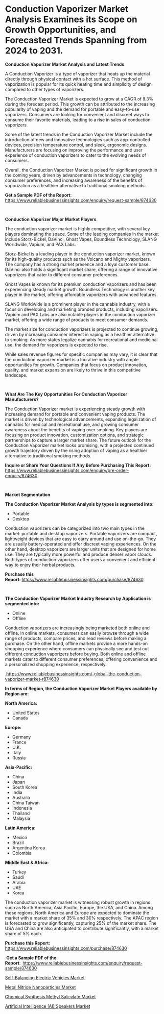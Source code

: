 <p><h1>Conduction Vaporizer Market Analysis Examines its Scope on Growth Opportunities, and Forecasted Trends Spanning from 2024 to 2031.</h1></p><p><strong>Conduction Vaporizer Market Analysis and Latest Trends</strong></p>
<p><p>A Conduction Vaporizer is a type of vaporizer that heats up the material directly through physical contact with a hot surface. This method of vaporization is popular for its quick heating time and simplicity of design compared to other types of vaporizers.</p><p>The Conduction Vaporizer Market is expected to grow at a CAGR of 8.3% during the forecast period. This growth can be attributed to the increasing popularity of vaping and the demand for portable and easy-to-use vaporizers. Consumers are looking for convenient and discreet ways to consume their favorite materials, leading to a rise in sales of conduction vaporizers.</p><p>Some of the latest trends in the Conduction Vaporizer Market include the introduction of new and innovative technologies such as app-controlled devices, precision temperature control, and sleek, ergonomic designs. Manufacturers are focusing on improving the performance and user experience of conduction vaporizers to cater to the evolving needs of consumers.</p><p>Overall, the Conduction Vaporizer Market is poised for significant growth in the coming years, driven by advancements in technology, changing consumer preferences, and increasing awareness of the benefits of vaporization as a healthier alternative to traditional smoking methods.</p></p>
<p><strong>Get a Sample PDF of the Report:&nbsp;</strong> <a href="https://www.reliablebusinessinsights.com/enquiry/request-sample/874630">https://www.reliablebusinessinsights.com/enquiry/request-sample/874630</a></p>
<p>&nbsp;</p>
<p><strong>Conduction Vaporizer Major Market Players</strong></p>
<p><p>The conduction vaporizer market is highly competitive, with several key players dominating the space. Some of the leading companies in the market include Storz-Bickel, DaVinci, Ghost Vapes, Boundless Technology, SLANG Worldwide, Vapium, and PAX Labs.</p><p>Storz-Bickel is a leading player in the conduction vaporizer market, known for its high-quality products such as the Volcano and Mighty vaporizers. The company has a strong market presence and a loyal customer base. DaVinci also holds a significant market share, offering a range of innovative vaporizers that cater to different consumer preferences.</p><p>Ghost Vapes is known for its premium conduction vaporizers and has been experiencing steady market growth. Boundless Technology is another key player in the market, offering affordable vaporizers with advanced features.</p><p>SLANG Worldwide is a prominent player in the cannabis industry, with a focus on developing and marketing branded products, including vaporizers. Vapium and PAX Labs are also notable players in the conduction vaporizer market, offering a wide range of products to meet consumer demands.</p><p>The market size for conduction vaporizers is projected to continue growing, driven by increasing consumer interest in vaping as a healthier alternative to smoking. As more states legalize cannabis for recreational and medicinal use, the demand for vaporizers is expected to rise.</p><p>While sales revenue figures for specific companies may vary, it is clear that the conduction vaporizer market is a lucrative industry with ample opportunities for growth. Companies that focus on product innovation, quality, and market expansion are likely to thrive in this competitive landscape.</p></p>
<p>&nbsp;</p>
<p><strong>What Are The Key Opportunities For Conduction Vaporizer Manufacturers?</strong></p>
<p><p>The Conduction Vaporizer market is experiencing steady growth with increasing demand for portable and convenient vaping products. The market is driven by technological advancements, expanding legalization of cannabis for medical and recreational use, and growing consumer awareness about the benefits of vaping over smoking. Key players are focusing on product innovation, customization options, and strategic partnerships to capture a larger market share. The future outlook for the Conduction Vaporizer market looks promising, with a projected continued growth trajectory driven by the rising adoption of vaping as a healthier alternative to traditional smoking methods.</p></p>
<p><strong>Inquire or Share Your Questions If Any Before Purchasing This Report:</strong> <a href="https://www.reliablebusinessinsights.com/enquiry/pre-order-enquiry/874630">https://www.reliablebusinessinsights.com/enquiry/pre-order-enquiry/874630</a></p>
<p>&nbsp;</p>
<p><strong>Market Segmentation</strong></p>
<p><strong>The Conduction Vaporizer Market Analysis by types is segmented into:</strong></p>
<p><ul><li>Portable</li><li>Desktop</li></ul></p>
<p><p>Conduction vaporizers can be categorized into two main types in the market: portable and desktop vaporizers. Portable vaporizers are compact, lightweight devices that are easy to carry around and use on-the-go. They are usually battery-operated and offer discreet vaping experiences. On the other hand, desktop vaporizers are larger units that are designed for home use. They are typically more powerful and produce denser vapor clouds. Both types of conduction vaporizers offer users a convenient and efficient way to enjoy their herbal products.</p></p>
<p><strong>Purchase this Report:&nbsp;</strong><a href="https://www.reliablebusinessinsights.com/purchase/874630">https://www.reliablebusinessinsights.com/purchase/874630</a></p>
<p>&nbsp;</p>
<p><strong>The Conduction Vaporizer Market Industry Research by Application is segmented into:</strong></p>
<p><ul><li>Online</li><li>Offline</li></ul></p>
<p><p>Conduction vaporizers are increasingly being marketed both online and offline. In online markets, consumers can easily browse through a wide range of products, compare prices, and read reviews before making a purchase. On the other hand, offline markets provide a more hands-on shopping experience where consumers can physically see and test out different conduction vaporizers before buying. Both online and offline markets cater to different consumer preferences, offering convenience and a personalized shopping experience, respectively.</p></p>
<p><a href="https://www.reliablebusinessinsights.com/-global-the-conduction-vaporizer-market-r874630">&nbsp;https://www.reliablebusinessinsights.com/-global-the-conduction-vaporizer-market-r874630</a></p>
<p><strong>In terms of Region, the Conduction Vaporizer Market Players available by Region are:</strong></p>
<p>
    <p> <strong> North America: </strong>
        <ul>
            <li>United States</li>
            <li>Canada</li>
        </ul>
        </p> 
    <p> <strong> Europe: </strong>
        <ul>
            <li>Germany</li>
            <li>France</li>
            <li>U.K.</li>
            <li>Italy</li>
            <li>Russia</li>
        </ul>
        </p> 
    <p> <strong> Asia-Pacific: </strong>
        <ul>
            <li>China</li>
            <li>Japan</li>
            <li>South Korea</li>
            <li>India</li>
            <li>Australia</li>
            <li>China Taiwan</li>
            <li>Indonesia</li>
            <li>Thailand</li>
            <li>Malaysia</li>
        </ul>
        </p> 
    <p> <strong> Latin America: </strong>
        <ul>
            <li>Mexico</li>
            <li>Brazil</li>
            <li>Argentina Korea</li>
            <li>Colombia</li>
        </ul>
        </p> 
    <p> <strong> Middle East & Africa: </strong>
        <ul>
            <li>Turkey</li>
            <li>Saudi</li>
            <li>Arabia</li>
            <li>UAE</li>
            <li>Korea</li>
        </ul>
    </p>
    </p>
<p><p>The conduction vaporizer market is witnessing robust growth in regions such as North America, Asia Pacific, Europe, the USA, and China. Among these regions, North America and Europe are expected to dominate the market with a market share of 35% and 30% respectively. The APAC region is forecasted to grow significantly, capturing 25% of the market share. The USA and China are also anticipated to contribute significantly, with a market share of 5% each.</p></p>
<p><strong>Purchase this Report: </strong><a href="https://www.reliablebusinessinsights.com/purchase/874630">https://www.reliablebusinessinsights.com/purchase/874630</a></p>
<p>&nbsp;<strong>Get a Sample PDF of the Report:&nbsp;&nbsp;</strong><a href="https://www.reliablebusinessinsights.com/enquiry/request-sample/874630">https://www.reliablebusinessinsights.com/enquiry/request-sample/874630</a></p>
<p><strong></strong></p>
<p><p><a href="https://github.com/mdhefjumiah/Market-Research-Report-List-1/blob/main/self-balancing-electric-vehicles-market.md">Self-Balancing Electric Vehicles Market</a></p><p><a href="https://medium.com/@alexander.bell98078/insights-into-the-metal-nitride-nanoparticles-market-size-which-is-expanding-with-a-4-9-ca3408b0d07a">Metal Nitride Nanoparticles Market</a></p><p><a href="https://github.com/nusratjahan12006/Market-Research-Report-List-1/blob/main/chemical-synthesis-methyl-salicylate-market.md">Chemical Synthesis Methyl Salicylate Market</a></p><p><a href="https://medium.com/@kathleenjacksond65/artificial-intelligence-ai-speakers-market-analysis-report-global-insights-by-region-type-d059f25347cd">Artificial Intelligence (AI) Speakers Market</a></p></p>